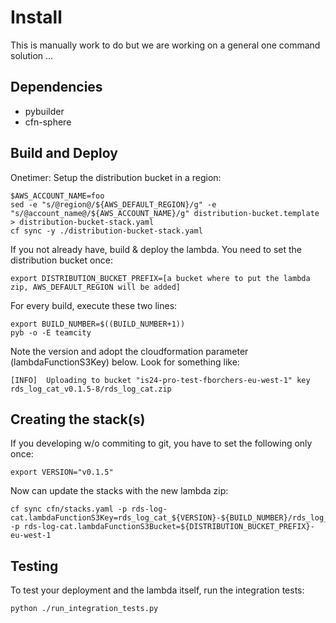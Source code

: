 Install
=======

This is manually work to do but we are working on a general one command solution ...

Dependencies
------------

- pybuilder
- cfn-sphere

Build and Deploy
--------------

Onetimer: Setup the distribution bucket in a region:

    $AWS_ACCOUNT_NAME=foo
    sed -e "s/@region@/${AWS_DEFAULT_REGION}/g" -e "s/@account_name@/${AWS_ACCOUNT_NAME}/g" distribution-bucket.template > distribution-bucket-stack.yaml
    cf sync -y ./distribution-bucket-stack.yaml


If you not already have, build & deploy the lambda. You need to set the distribution bucket once:

    export DISTRIBUTION_BUCKET_PREFIX=[a bucket where to put the lambda zip, AWS_DEFAULT_REGION will be added]
    
For every build, execute these two lines:

    export BUILD_NUMBER=$((BUILD_NUMBER+1))
    pyb -o -E teamcity
    
Note the version and adopt the cloudformation parameter (lambdaFunctionS3Key) below.
Look for something like:
    
    [INFO]  Uploading to bucket "is24-pro-test-fborchers-eu-west-1" key rds_log_cat_v0.1.5-8/rds_log_cat.zip


Creating the stack(s)
--------------------

If you developing w/o commiting to git, you have to set the following only once:

    export VERSION="v0.1.5"

Now can update the stacks with the new lambda zip: 

    cf sync cfn/stacks.yaml -p rds-log-cat.lambdaFunctionS3Key=rds_log_cat_${VERSION}-${BUILD_NUMBER}/rds_log_cat.zip -p rds-log-cat.lambdaFunctionS3Bucket=${DISTRIBUTION_BUCKET_PREFIX}-eu-west-1
    
Testing
-------


To test your deployment and the lambda itself, run the integration tests:

    python ./run_integration_tests.py
